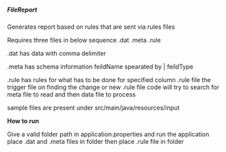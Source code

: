 ##### FileReport

Generates report based on rules that are sent via rules files

Requires three files in below sequence
 <FileName>.dat
 <Filename>.meta
 <Filename>.rule
 
 .dat
 has data with comma delimiter
 
 .meta
 has schema information feildName spearated by | feildType
 
 .rule
 has rules for what has to be done for specified column
 .rule file the trigger file 
  on finding the change or new .rule file code will try to search for meta file to read and then data file to process
  
  
  sample files are present under src/main/java/resources/input
  
**How to run** 

Give a valid folder path in application.properties and run the application
place .dat and .meta files in folder
then place .rule file in folder
 
 
 
